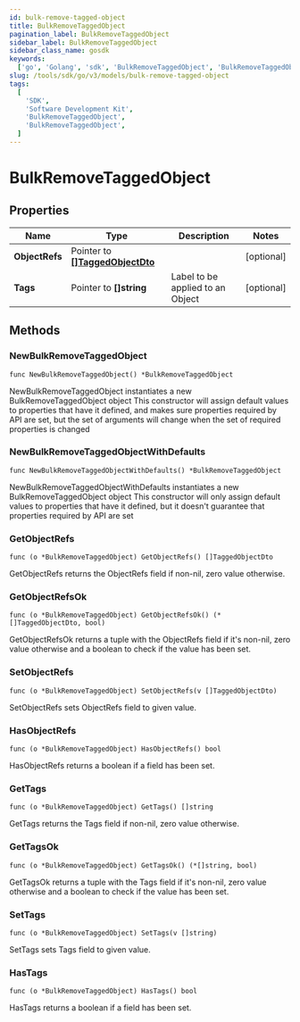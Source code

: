 ```yaml
---
id: bulk-remove-tagged-object
title: BulkRemoveTaggedObject
pagination_label: BulkRemoveTaggedObject
sidebar_label: BulkRemoveTaggedObject
sidebar_class_name: gosdk
keywords:
  ['go', 'Golang', 'sdk', 'BulkRemoveTaggedObject', 'BulkRemoveTaggedObject']
slug: /tools/sdk/go/v3/models/bulk-remove-tagged-object
tags:
  [
    'SDK',
    'Software Development Kit',
    'BulkRemoveTaggedObject',
    'BulkRemoveTaggedObject',
  ]
---
```


# BulkRemoveTaggedObject

## Properties

| Name | Type | Description | Notes |
| --- | --- | --- | --- |
| **ObjectRefs** | Pointer to [**[]TaggedObjectDto**](tagged-object-dto) |  | [optional] |
| **Tags** | Pointer to **[]string** | Label to be applied to an Object | [optional] |

## Methods

### NewBulkRemoveTaggedObject

`func NewBulkRemoveTaggedObject() *BulkRemoveTaggedObject`

NewBulkRemoveTaggedObject instantiates a new BulkRemoveTaggedObject object This constructor will assign default values to properties that have it defined, and makes sure properties required by API are set, but the set of arguments will change when the set of required properties is changed

### NewBulkRemoveTaggedObjectWithDefaults

`func NewBulkRemoveTaggedObjectWithDefaults() *BulkRemoveTaggedObject`

NewBulkRemoveTaggedObjectWithDefaults instantiates a new BulkRemoveTaggedObject object This constructor will only assign default values to properties that have it defined, but it doesn't guarantee that properties required by API are set

### GetObjectRefs

`func (o *BulkRemoveTaggedObject) GetObjectRefs() []TaggedObjectDto`

GetObjectRefs returns the ObjectRefs field if non-nil, zero value otherwise.

### GetObjectRefsOk

`func (o *BulkRemoveTaggedObject) GetObjectRefsOk() (*[]TaggedObjectDto, bool)`

GetObjectRefsOk returns a tuple with the ObjectRefs field if it's non-nil, zero value otherwise and a boolean to check if the value has been set.

### SetObjectRefs

`func (o *BulkRemoveTaggedObject) SetObjectRefs(v []TaggedObjectDto)`

SetObjectRefs sets ObjectRefs field to given value.

### HasObjectRefs

`func (o *BulkRemoveTaggedObject) HasObjectRefs() bool`

HasObjectRefs returns a boolean if a field has been set.

### GetTags

`func (o *BulkRemoveTaggedObject) GetTags() []string`

GetTags returns the Tags field if non-nil, zero value otherwise.

### GetTagsOk

`func (o *BulkRemoveTaggedObject) GetTagsOk() (*[]string, bool)`

GetTagsOk returns a tuple with the Tags field if it's non-nil, zero value otherwise and a boolean to check if the value has been set.

### SetTags

`func (o *BulkRemoveTaggedObject) SetTags(v []string)`

SetTags sets Tags field to given value.

### HasTags

`func (o *BulkRemoveTaggedObject) HasTags() bool`

HasTags returns a boolean if a field has been set.
